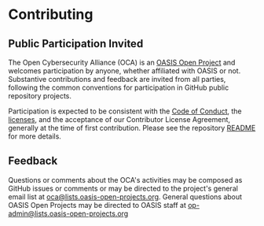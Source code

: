 # Contributing

## <a id="openParticipation">Public Participation Invited</a>

The Open Cybersecurity Alliance (OCA) is an [OASIS Open Project](https://oasis-open-projects.org/) and welcomes participation by anyone, whether affiliated with OASIS or not.  Substantive contributions and feedback are invited from all parties, following the common conventions for participation in GitHub public repository projects.  

Participation is expected to be consistent with the [Code of Conduct](https://github.com/opencybersecurityalliance/oca-admin/blob/master/CODE_OF_CONDUCT.md), the [licenses](https://github.com/opencybersecurityalliance/oca-admin/blob/master/LICENSE.md), and the acceptance of our Contributor License Agreement, generally at the time of first contribution. Please see the repository [README](https://github.com/opencybersecurityalliance/oca-admin/blob/master/README.md) for more details.</p>

## <a id="feedback">Feedback</a>

Questions or comments about the OCA's activities may be composed as GitHub issues or comments or may be directed to the project's general email list at oca@lists.oasis-open-projects.org. General questions about OASIS Open Projects may be directed to OASIS staff at op-admin@lists.oasis-open-projects.org
